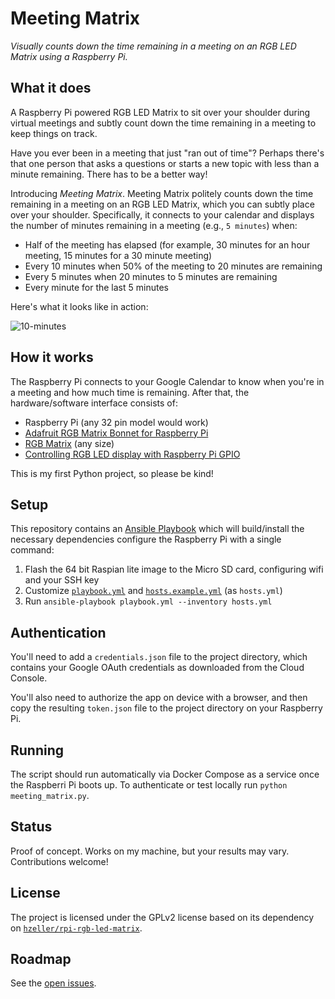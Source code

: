 # Meeting Matrix

*Visually counts down the time remaining in a meeting on an RGB LED Matrix using a Raspberry Pi.*

## What it does

A Raspberry Pi powered RGB LED Matrix to sit over your shoulder during virtual meetings and subtly count down the time remaining in a meeting to keep things on track.

Have you ever been in a meeting that just "ran out of time"? Perhaps there's that one person that asks a questions or starts a new topic with less than a minute remaining. There has to be a better way! 

Introducing *Meeting Matrix*. Meeting Matrix politely counts down the time remaining in a meeting on an RGB LED Matrix, which you can subtly place over your shoulder. Specifically, it connects to your calendar and displays the number of minutes remaining in a meeting (e.g., `5 minutes`) when:

* Half of the meeting has elapsed (for example, 30 minutes for an hour meeting, 15 minutes for a 30 minute meeting)
* Every 10 minutes when 50% of the meeting to 20 minutes are remaining
* Every 5 minutes when 20 minutes to 5 minutes are remaining
* Every minute for the last 5 minutes

Here's what it looks like in action:

![10-minutes](https://user-images.githubusercontent.com/282759/158282474-74941ff5-0823-48ca-9719-a5d6a83d08d3.png)

## How it works

The Raspberry Pi connects to your Google Calendar to know when you're in a meeting and how much time is remaining. After that, the hardware/software interface consists of:

* Raspberry Pi (any 32 pin model would work)
* [Adafruit RGB Matrix Bonnet for Raspberry Pi](https://www.adafruit.com/product/3211)
* [RGB Matrix](https://www.adafruit.com/category/327) (any size)
* [Controlling RGB LED display with Raspberry Pi GPIO](https://github.com/hzeller/rpi-rgb-led-matrix)

This is my first Python project, so please be kind!
## Setup 

This repository contains an [Ansible Playbook](playbook.yml) which will build/install the necessary dependencies configure the Raspberry Pi with a single command:

1. Flash the 64 bit Raspian lite image to the Micro SD card, configuring wifi and your SSH key
2. Customize [`playbook.yml`](playbook.yml) and [`hosts.example.yml`](hosts.example.yml) (as `hosts.yml`)
3. Run `ansible-playbook playbook.yml --inventory hosts.yml`

## Authentication

You'll need to add a `credentials.json` file to the project directory, which contains your Google OAuth credentials as downloaded from the Cloud Console. 

You'll also need to authorize the app on device with a browser, and then copy the resulting `token.json` file to the project directory on your Raspberry Pi.

## Running

The script should run automatically via Docker Compose as a service once the Raspberri Pi boots up. To authenticate or test locally run `python meeting_matrix.py`.

## Status

Proof of concept. Works on my machine, but your results may vary. Contributions welcome!

## License

The project is licensed under the GPLv2 license based on its dependency on [`hzeller/rpi-rgb-led-matrix`](https://github.com/hzeller/rpi-rgb-led-matrix).

## Roadmap

See the [open issues](https://github.com/benbalter/meeting-matrix/issues).
